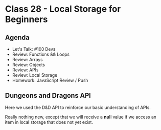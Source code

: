 # Class 28 - Local Storage for Beginners

## Agenda

- Let's Talk: #100 Devs
- Review: Functions && Loops
- Review: Arrays
- Review: Objects
- Review: APIs
- Review: Local Storage
- Homework: JavaScript Review / Push

## Dungeons and Dragons API

Here we used the D&D API to reinforce our basic understanding of APIs.

Really nothing new, except that we will receive a **null** value if we access an item in local storage that does not yet exist.
